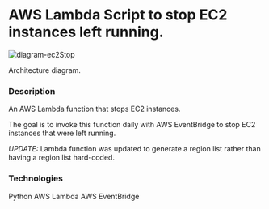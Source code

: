 # AWS Lambda Script to stop EC2 instances left running.


![diagram-ec2Stop](https://user-images.githubusercontent.com/34498731/174601680-c241bffd-844a-4497-8b24-39f97248aefe.jpeg)

Architecture diagram.


### Description
An AWS Lambda function that stops EC2 instances.

The goal is to invoke this function daily with AWS EventBridge to stop EC2 instances that were left running.

_UPDATE:_ Lambda function was updated to generate a region list rather than having a region list hard-coded.

### Technologies
Python
AWS Lambda
AWS EventBridge


